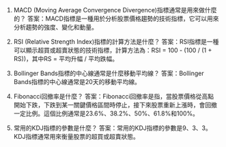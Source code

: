 

1. MACD (Moving Average Convergence Divergence)指標通常是用來做什麼的？
答案：MACD指標是一種用於分析股票價格趨勢的技術指標，它可以用來分析趨勢的強度、變化和動量。 

2. RSI (Relative Strength Index)指標的計算方法是什麼？
答案：RSI指標是一種可以顯示超買或超賣狀態的技術指標，計算方法為：RSI = 100 - (100 / (1 + RS))，其中RS = 平均升幅 / 平均跌幅。

3. Bollinger Bands指標的中心線通常是什麼移動平均線？
答案：Bollinger Bands指標的中心線通常是20天的移動平均線。

4. Fibonacci回撤率是什麼？
答案：Fibonacci回撤率是指，當股票價格從高點開始下跌，下跌到某一關鍵價格區間時停止，接下來股票重新上漲時，會回撤一定比例。這個比例通常是23.6%、38.2%、50%、61.8%和100%。

5. 常用的KDJ指標的參數是什麼？
答案：常用的KDJ指標的參數是9、3、3。KDJ指標通常用來衡量股票的超買或超賣狀態。
